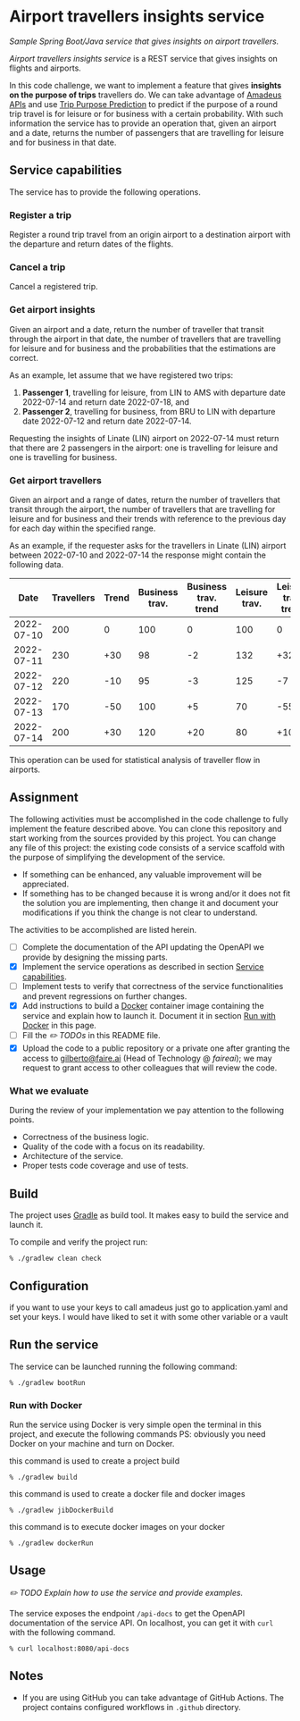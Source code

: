 # Airport travellers insights service

*Sample Spring Boot/Java service that gives insights on airport travellers.*

*Airport travellers insights service* is a REST service that gives insights on
flights and airports.

In this code challenge, we want to implement a feature that gives **insights on
the purpose of trips** travellers do.
We can take advantage of [Amadeus APIs](https://developers.amadeus.com/) and use
[Trip Purpose Prediction](https://developers.amadeus.com/self-service/category/trip/api-doc/trip-purpose-prediction/api-reference)
to predict if the purpose of a round trip travel is for leisure or for business
with a certain probability.
With such information the service has to provide an operation that, given an
airport and a date, returns the number of passengers that are travelling for
leisure and for business in that date.

## Service capabilities

The service has to provide the following operations.

### Register a trip

Register a round trip travel from an origin airport to a destination airport
with the departure and return dates of the flights.

### Cancel a trip

Cancel a registered trip.

### Get airport insights

Given an airport and a date, return the number of traveller that transit through
the airport in that date, the number of travellers that are travelling for
leisure and for business and the probabilities that the estimations are correct.

As an example, let assume that we have registered two trips:

1. **Passenger 1**, travelling for leisure, from LIN to AMS with departure date
   2022-07-14 and return date 2022-07-18, and
2. **Passenger 2**, travelling for business, from BRU to LIN with departure date
   2022-07-12 and return date 2022-07-14.

Requesting the insights of Linate (LIN) airport on 2022-07-14 must return that
there are 2 passengers in the airport: one is travelling for leisure and one is
travelling for business.

### Get airport travellers

Given an airport and a range of dates, return the number of travellers that
transit through the airport, the number of travellers that are travelling for
leisure and for business and their trends with reference to the previous day for
each day within the specified range.

As an example, if the requester asks for the travellers in Linate (LIN) airport
between 2022-07-10 and 2022-07-14 the response might contain the following data.

| Date       | Travellers | Trend | Business trav. | Business trav. trend | Leisure trav. | Leisure trav. trend |
|------------|------------|-------|----------------|----------------------|---------------|---------------------|
| 2022-07-10 | 200        | 0     | 100            | 0                    | 100           | 0                   |
| 2022-07-11 | 230        | +30   | 98             | -2                   | 132           | +32                 |
| 2022-07-12 | 220        | -10   | 95             | -3                   | 125           | -7                  |
| 2022-07-13 | 170        | -50   | 100            | +5                   | 70            | -55                 |
| 2022-07-14 | 200        | +30   | 120            | +20                  | 80            | +10                 |

This operation can be used for statistical analysis of traveller flow in
airports.

## Assignment

The following activities must be accomplished in the code challenge to fully
implement the feature described above.
You can clone this repository and start working from the sources provided by
this project.
You can change any file of this project: the existing code consists of a service
scaffold with the purpose of simplifying the development of the service.

- If something can be enhanced, any valuable improvement will be appreciated.
- If something has to be changed because it is wrong and/or it does not fit the
  solution you are implementing, then change it and document your modifications
  if you think the change is not clear to understand.

The activities to be accomplished are listed herein.

- [ ] Complete the documentation of the API updating the OpenAPI we provide by
  designing the missing parts.
- [X] Implement the service operations as described in section
  [Service capabilities](#service-capabilities).
- [ ] Implement tests to verify that correctness of the service functionalities
  and prevent regressions on further changes.
- [X] Add instructions to build a [Docker](https://www.docker.com/) container
  image containing the service and explain how to launch it.
  Document it in section [Run with Docker](#run-with-docker) in this page.
- [ ] Fill the *:pencil2: TODOs* in this README file.
- [X] Upload the code to a public repository or a private one after granting the
  access to [gilberto@faire.ai](mailto:gilberto@faire.ai) (Head of
  Technology @ *faireai*); we may request to grant access to other
  colleagues that will review the code.

### What we evaluate

During the review of your implementation we pay attention to the following
points.

- Correctness of the business logic.
- Quality of the code with a focus on its readability.
- Architecture of the service.
- Proper tests code coverage and use of tests.

## Build

The project uses [Gradle](https://gradle.org/) as build tool.
It makes easy to build the service and launch it.

To compile and verify the project run:

```shell
% ./gradlew clean check
```

## Configuration

if you want to use your keys to call amadeus
just go to application.yaml and set your keys.
I would have liked to set it with some other variable or a vault

## Run the service

The service can be launched running the following command:

```shell
% ./gradlew bootRun
```

### Run with Docker

Run the service using Docker is very simple
open the terminal in this project, and execute the following commands
PS: obviously you need Docker on your machine and turn on Docker.

this command is used to create a project build

```shell
% ./gradlew build
```

this command is used to create a docker file and docker images

```shell
% ./gradlew jibDockerBuild
```

this command is to execute docker images on your docker

```shell
% ./gradlew dockerRun
```

## Usage

*:pencil2: TODO Explain how to use the service and provide examples.*

The service exposes the endpoint `/api-docs` to get the OpenAPI documentation
of the service API.
On localhost, you can get it with `curl` with the following command.

```shell
% curl localhost:8080/api-docs
```

## Notes

- If you are using GitHub you can take advantage of GitHub Actions.
  The project contains configured workflows in `.github` directory. 
